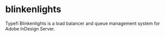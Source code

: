 # blinkenlights
Typefi Blinkenlights is a load balancer and queue management system for Adobe InDesign Server.
